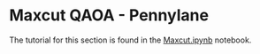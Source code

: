 # Maxcut QAOA - Pennylane

The tutorial for this section is found in the [Maxcut.ipynb](Maxcut.ipynb) notebook.
